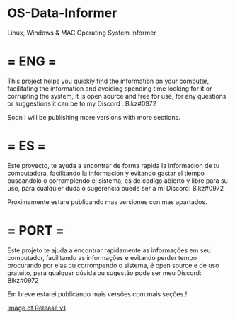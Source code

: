 # OS-Data-Informer
Linux, Windows &amp; MAC Operating System Informer

# = ENG =
This project helps you quickly find the information on your computer, facilitating the information and avoiding spending time looking for it or corrupting the system, it is open source and free for use, for any questions or suggestions it can be to my Discord : Bikz#0972

Soon I will be publishing more versions with more sections.

# = ES = 
Este proyecto, te ayuda a encontrar de forma rapida la informacion de tu computadora, facilitando la informacion y evitando gastar el tiempo buscandolo o corrompiendo el sistema, es de codigo abierto y libre para su uso, para cualquier duda o sugerencia puede ser a mi Discord: Bikz#0972

Proximamente estare publicando mas versiones con mas apartados.

# = PORT =
Este projeto te ajuda a encontrar rapidamente as informações em seu computador, facilitando as informações e evitando perder tempo procurando por elas ou corrompendo o sistema, é open source e de uso gratuito, para qualquer dúvida ou sugestão pode ser meu Discord: Bikz#0972

Em breve estarei publicando mais versões com mais seções.!

[Image of Release v1](https://user-images.githubusercontent.com/89559116/131014563-105a17dd-915b-47e8-95e8-ab4b1e203320.png)
